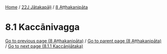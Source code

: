 
[Home](/) / [22J Jātakapāḷi](../../22J.md) / [8 Aṭṭhakanipāta](../8.md)

# 8.1 Kaccānivagga


[Go to previous page (8 Aṭṭhakanipāta)](../8.md) / [Go to parent page (8 Aṭṭhakanipāta)](../8.md) / [Go to next page (8.1.1 Kaccānijātaka)](8.1/8.1.1.md)


